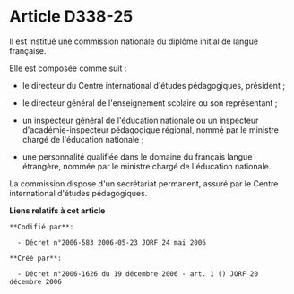 # Article D338-25

Il est institué une commission nationale du diplôme initial de langue française.

Elle est composée comme suit :

- le directeur du Centre international d'études pédagogiques, président ;

- le directeur général de l'enseignement scolaire ou son représentant ;

- un inspecteur général de l'éducation nationale ou un inspecteur d'académie-inspecteur pédagogique régional, nommé par le
ministre chargé de l'éducation nationale ;

- une personnalité qualifiée dans le domaine du français langue étrangère, nommée par le ministre chargé de l'éducation
nationale.

La commission dispose d'un secrétariat permanent, assuré par le Centre international d'études pédagogiques.

**Liens relatifs à cet article**

	**Codifié par**:

	  - Décret n°2006-583 2006-05-23 JORF 24 mai 2006

	**Créé par**:

	  - Décret n°2006-1626 du 19 décembre 2006 - art. 1 () JORF 20 décembre 2006
